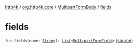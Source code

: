 [http4k](../../index.md) / [org.http4k.core](../index.md) / [MultipartFormBody](index.md) / [fields](./fields.md)

# fields

`fun fields(name: `[`String`](https://kotlinlang.org/api/latest/jvm/stdlib/kotlin/-string/index.html)`): `[`List`](https://kotlinlang.org/api/latest/jvm/stdlib/kotlin.collections/-list/index.html)`<`[`MultipartFormField`](../../org.http4k.lens/-multipart-form-field/index.md)`>` [(source)](https://github.com/http4k/http4k/blob/master/http4k-multipart/src/main/kotlin/org/http4k/core/MultipartFormBody.kt#L61)